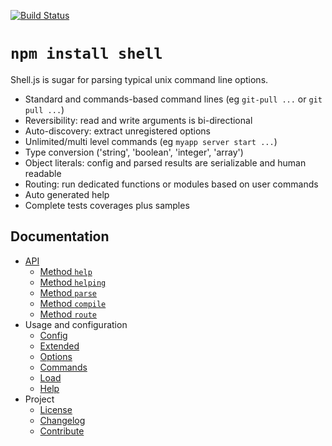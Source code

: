 [![Build Status](https://secure.travis-ci.org/adaltas/node-shell.png)](http://travis-ci.org/adaltas/node-shell)

# `npm install shell`

Shell.js is sugar for parsing typical unix command line options. 

* Standard and commands-based command lines (eg `git-pull ...` or `git pull ...`)
* Reversibility: read and write arguments is bi-directional
* Auto-discovery: extract unregistered options
* Unlimited/multi level commands (eg `myapp server start ...`)
* Type conversion ('string', 'boolean', 'integer', 'array')
* Object literals: config and parsed results are serializable and human readable
* Routing: run dedicated functions or modules based on user commands
* Auto generated help
* Complete tests coverages plus samples

## Documentation

* [API](https://github.com/adaltas/node-shell/blob/master/doc/api/index.md)
  * [Method `help`](https://github.com/adaltas/node-shell/blob/master/doc/api/help.md)
  * [Method `helping`](https://github.com/adaltas/node-shell/blob/master/doc/api/helping.md)
  * [Method `parse`](https://github.com/adaltas/node-shell/blob/master/doc/api/parse.md)
  * [Method `compile`](https://github.com/adaltas/node-shell/blob/master/doc/api/compile.md)
  * [Method `route`](https://github.com/adaltas/node-shell/blob/master/doc/api/route.md)
* Usage and configuration
  * [Config](https://github.com/adaltas/node-shell/blob/master/doc/config)
  * [Extended](https://github.com/adaltas/node-shell/blob/master/doc/usage/extended.md)
  * [Options](https://github.com/adaltas/node-shell/blob/master/doc/config/options.md)
  * [Commands](https://github.com/adaltas/node-shell/blob/master/doc/config/commands.md)
  * [Load](https://github.com/adaltas/node-shell/blob/master/doc/config/load.md)
  * [Help](https://github.com/adaltas/node-shell/blob/master/doc/usage/help.md)
* Project
  * [License](https://github.com/adaltas/node-shell/blob/master/LICENSE)
  * [Changelog](https://github.com/adaltas/node-shell/blob/master/CHANGELOG.md)
  * [Contribute](https://github.com/adaltas/node-shell/blob/master/doc/project/contribute.md)
